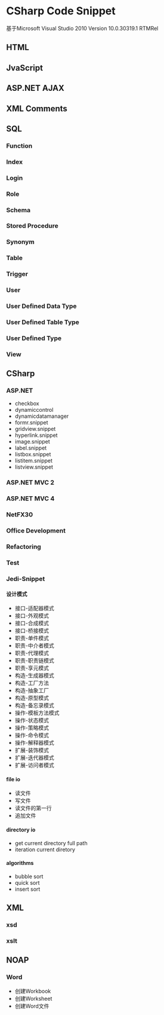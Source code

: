 # CSharp Code Snippet

基于Microsoft Visual Studio 2010 Version 10.0.30319.1 RTMRel

## HTML

## JvaScript

## ASP.NET AJAX

## XML Comments

## SQL

### Function

### Index

### Login

### Role

### Schema

### Stored Procedure

### Synonym

### Table

### Trigger

### User

### User Defined Data Type

### User Defined Table Type

### User Defined Type

### View

## CSharp

### ASP.NET

* checkbox
* dynamiccontrol
* dynamicdatamanager
* formr.snippet
* gridview.snippet
* hyperlink.snippet
* image.snippet
* label.snippet
* listbox.snippet
* listitem.snippet
* listview.snippet

### ASP.NET MVC 2

### ASP.NET MVC 4

### NetFX30

### Office Development

### Refactoring

### Test

### Jedi-Snippet

#### 设计模式

* 接口-适配器模式
* 接口-外观模式
* 接口-合成模式
* 接口-桥接模式
* 职责-单件模式
* 职责-中介者模式
* 职责-代理模式
* 职责-职责链模式
* 职责-享元模式
* 构造-生成器模式
* 构造-工厂方法
* 构造-抽象工厂
* 构造-原型模式
* 构造-备忘录模式
* 操作-模板方法模式
* 操作-状态模式
* 操作-策略模式
* 操作-命令模式
* 操作-解释器模式
* 扩展-装饰模式
* 扩展-迭代器模式
* 扩展-访问者模式

#### file io

* 读文件
* 写文件
* 读文件的第一行
* 追加文件

#### directory io

* get current directory full path
* iteration current diretory

#### algorithms

* bubble sort
* quick sort
* insert sort

## XML

### xsd

### xslt

## NOAP

### Word

* 创建Workbook
* 创建Worksheet
* 创建Word文件
